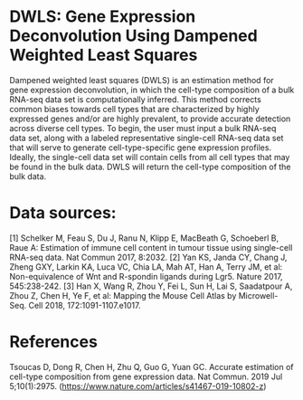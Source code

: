 # DWLS: Gene Expression Deconvolution Using Dampened Weighted Least Squares

Dampened weighted least squares (DWLS) is an estimation method for gene 
expression deconvolution, in which the cell-type composition of a bulk RNA-seq 
data set is computationally inferred. This method corrects common biases 
towards cell types that are characterized by highly expressed genes and/or 
are highly prevalent, to provide accurate detection across diverse cell types. 
To begin, the user must input a bulk RNA-seq data set, along with a labeled 
representative single-cell RNA-seq data set that will serve to generate 
cell-type-specific gene expression profiles. Ideally, the single-cell data 
set will contain cells from all cell types that may be found in the bulk data. 
DWLS will return the cell-type composition of the bulk data.

# Data sources:

[1] Schelker M, Feau S, Du J, Ranu N, Klipp E, MacBeath G, Schoeberl B, Raue 
A: Estimation of immune cell content in tumour tissue using single-cell 
RNA-seq data. Nat Commun 2017, 8:2032. 
[2] Yan KS, Janda CY, Chang J, Zheng GXY, Larkin KA, Luca VC, Chia LA, 
Mah AT, Han A, Terry JM, et al: Non-equivalence of Wnt and R-spondin ligands 
during Lgr5. Nature 2017, 545:238-242. 
[3] Han X, Wang R, Zhou Y, Fei L, Sun H, Lai S, Saadatpour A, Zhou Z, Chen H, 
Ye F, et al: Mapping the Mouse Cell Atlas by Microwell-Seq. Cell 2018, 
172:1091-1107.e1017.

# References

Tsoucas D, Dong R, Chen H, Zhu Q, Guo G, Yuan GC. Accurate estimation of 
cell-type composition from gene expression data. Nat Commun. 
2019 Jul 5;10(1):2975. (https://www.nature.com/articles/s41467-019-10802-z)
